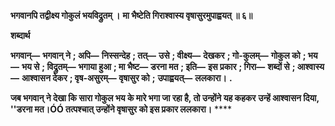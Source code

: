 **भगवानपि तद्वीक्ष्य गोकुलं भयविद्रुतम् ।** **मा भैष्टेति गिराश्वास्य वृषासुरमुपाह्वयत् ॥ ६॥** 

**शब्दार्थ** 

**भगवान्—** **भगवान् ने** **; अपि—** **निस्सन्देह** **; तत्—** **उसे** **; वीक्ष्य—** **देखकर** **; गो-कुलम्—** **गोकुल को** **; भय—** **भय से** **; विद्रुतम्—** **भगाया हुआ** **; मा भैष्ट—** **डरना मत** **; इति—** **इस प्रकार** **; गिरा—** **शब्दों से** **; आश्वास्य—** **आश्वासन देकर** **; वृष-असुरम्—** **वृषासुर को** **;** **उपाह्वयत्—** **ललकारा।** **.** 

**जब भगवान् ने देखा कि सारा गोकुल भय के मारे भगा जा रहा है, तो उन्होंने यह कहकर** **उन्हें आश्वासन दिया, ''डरना मत।ÓÓ तत्पश्चात् उन्होंने वृषासुर को इस प्रकार ललकारा।** **** 
